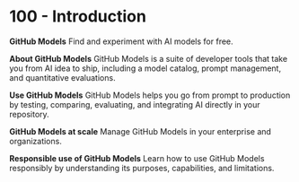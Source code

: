 # 100 - Introduction

**GitHub Models**
Find and experiment with AI models for free.

**About GitHub Models**
GitHub Models is a suite of developer tools that take you from AI idea to ship, including a model catalog, prompt management, and quantitative evaluations.

**Use GitHub Models**
GitHub Models helps you go from prompt to production by testing, comparing, evaluating, and integrating AI directly in your repository.

**GitHub Models at scale**
Manage GitHub Models in your enterprise and organizations.

**Responsible use of GitHub Models**
Learn how to use GitHub Models responsibly by understanding its purposes, capabilities, and limitations.
